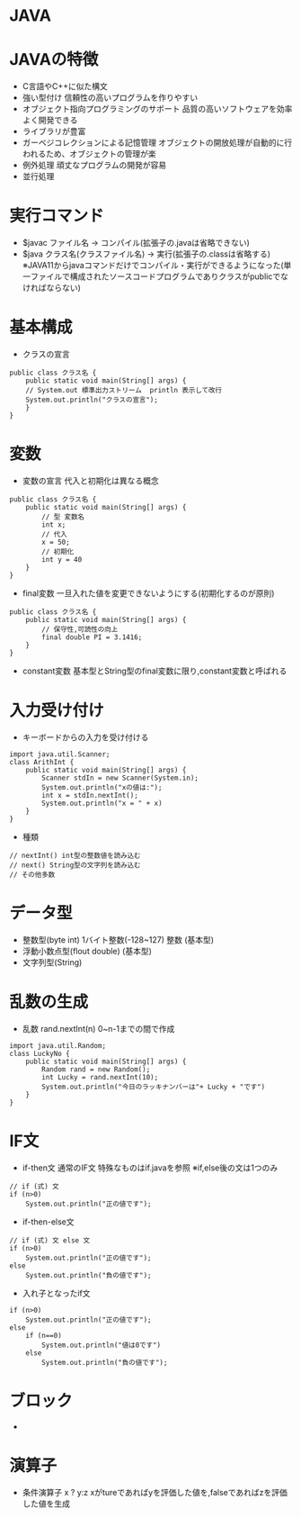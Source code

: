 # JAVA
# JAVAの特徴
* C言語やC++に似た構文
* 強い型付け
   信頼性の高いプログラムを作りやすい
* オブジェクト指向プログラミングのサポート
    品質の高いソフトウェアを効率よく開発できる
* ライブラリが豊富
* ガーベジコレクションによる記憶管理
    オブジェクトの開放処理が自動的に行われるため、オブジェクトの管理が楽
* 例外処理
    頑丈なプログラムの開発が容易
* 並行処理
# 実行コマンド
* $javac ファイル名 → コンパイル(拡張子の.javaは省略できない)
* $java クラス名(クラスファイル名) → 実行(拡張子の.classは省略する) ※JAVA11からjavaコマンドだけでコンパイル・実行ができるようになった(単一ファイルで構成されたソースコードプログラムでありクラスがpublicでなければならない)
# 基本構成
* クラスの宣言
```Java:クラスの宣言
public class クラス名 {
    public static void main(String[] args) {
    // System.out 標準出力ストリーム  println 表示して改行
    System.out.println("クラスの宣言");
    }
}
```
# 変数
* 変数の宣言 代入と初期化は異なる概念
```Java:変数の宣言
public class クラス名 {
    public static void main(String[] args) {
        // 型 変数名
        int x;
        // 代入
        x = 50;
        // 初期化
        int y = 40
    }
}
```
* final変数 一旦入れた値を変更できないようにする(初期化するのが原則)
```Java:final変数
public class クラス名 {
    public static void main(String[] args) {
        // 保守性,可読性の向上
        final double PI = 3.1416;
    }
}
```
* constant変数 基本型とString型のfinal変数に限り,constant変数と呼ばれる
# 入力受け付け
* キーボードからの入力を受け付ける
```Java:入力を受け付ける
import java.util.Scanner;
class ArithInt {
    public static void main(String[] args) {
        Scanner stdIn = new Scanner(System.in);
        System.out.println("xの値は:");
        int x = stdIn.nextInt();
        System.out.println("x = " + x)
    }
}
```
* 種類
```Java:入植受付
// nextInt() int型の整数値を読み込む
// next() String型の文字列を読み込む
// その他多数
```
# データ型
* 整数型(byte int) 1バイト整数(-128~127) 整数 (基本型)
* 浮動小数点型(flout double) (基本型)
* 文字列型(String)
# 乱数の生成
* 乱数 rand.nextInt(n) 0~n-1までの間で作成
```Java:乱数の生成
import java.util.Random;
class LuckyNo {
    public static void main(String[] args) {
        Random rand = new Random();
        int Lucky = rand.nextInt(10);
        System.out.println("今日のラッキナンバーは"+ Lucky + "です")
    }
}
```
# IF文
* if-then文 通常のIF文 特殊なものはif.javaを参照 ※if,else後の文は1つのみ
```Java:if-then文
// if (式) 文
if (n>0)
    System.out.println("正の値です");
```
* if-then-else文
```Java:if-then-else文
// if (式) 文 else 文
if (n>0)
    System.out.println("正の値です");
else
    System.out.println("負の値です");
```
* 入れ子となったif文
```Java:入れ子
if (n>0)
    System.out.println("正の値です");
else 
    if (n==0)
        System.out.println("値は0です")
    else
        System.out.println("負の値です");
```
# ブロック
* 

# 演算子
* 条件演算子 x ? y:z xがtureであればyを評価した値を,falseであればzを評価した値を生成